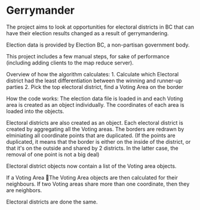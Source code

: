 Gerrymander
===========

The project aims to look at opportunities for  electoral districts in BC that can have their election results changed as a result of gerrymandering. 

Election data is provided by Election BC, a non-partisan government body. 

This project includes a few manual steps, for sake of performance (including adding clients to the map reduce server).

Overview of how the algorithm calculates:
	1. Calculate which Electoral district had the least differentiation between the winning and runner-up parties
	2. Pick the top electoral district, find a Voting Area on the border 


How the code works: 
The election data file is loaded in and each Voting area is created as an object individually. The coordinates of each area is loaded into the objects. 

Electoral districts are also created as an object. Each electoral district is created by aggregating all the Voting areas. The borders are redrawn by elminiating all coordinate points that are duplicated. (If the points are duplicated, it means that the border is either on the inside of the district, or that it's on the outside and shared by 2 districts. In the latter case, the removal of one point is not a big deal)

Electoral district objects now contain a list of the Voting area objects. 

If a Voting Area 
The Voting Area objects are then calculated for their neighbours. If two Voting areas share more than one coordinate, then they are neighbors. 

Electoral districts are done the same. 
